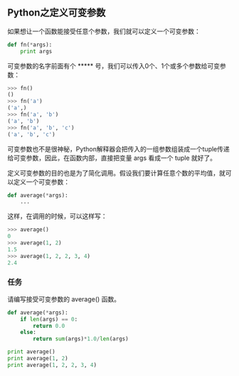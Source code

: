 ## Python之定义可变参数

如果想让一个函数能接受任意个参数，我们就可以定义一个可变参数：

```python
def fn(*args):
    print args
```

可变参数的名字前面有个 ***** 号，我们可以传入0个、1个或多个参数给可变参数：

```python
>>> fn()
()
>>> fn('a')
('a',)
>>> fn('a', 'b')
('a', 'b')
>>> fn('a', 'b', 'c')
('a', 'b', 'c')
```

可变参数也不是很神秘，Python解释器会把传入的一组参数组装成一个tuple传递给可变参数，因此，在函数内部，直接把变量 args 看成一个 tuple 就好了。

定义可变参数的目的也是为了简化调用。假设我们要计算任意个数的平均值，就可以定义一个可变参数：

```python
def average(*args):
    ...
```

这样，在调用的时候，可以这样写：

```python
>>> average()
0
>>> average(1, 2)
1.5
>>> average(1, 2, 2, 3, 4)
2.4
```
### 任务

请编写接受可变参数的 average() 函数。

```python
def average(*args):
    if len(args) == 0:
        return 0.0
    else:
        return sum(args)*1.0/len(args)

print average()
print average(1, 2)
print average(1, 2, 2, 3, 4)
```

